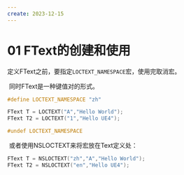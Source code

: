 ```yaml
---
create: 2023-12-15
---
```

# 01 FText的创建和使用

​	定义FText之前，要指定`LOCTEXT_NAMESPACE`宏，使用完取消宏。

​	同时FText是一种键值对的形式。

```C++
#define LOCTEXT_NAMESPACE "zh"

FText T = LOCTEXT("A","Hello World");
FText T2 = LOCTEXT("1","Hello UE4");

#undef LOCTEXT_NAMESPACE
```

​	或者使用NSLOCTEXT来将宏放在Text定义处：

```C++
FText T = NSLOCTEXT("zh","A","Hello World");
FText T2 = NSLOCTEXT("en","Hello UE4");
```

